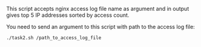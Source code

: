 This script accepts nginx access log file name as argument and in output
gives top 5 IP addresses sorted by access count.

You need to send an argument to this script with path to the access log file:

`./task2.sh /path_to_access_log_file`